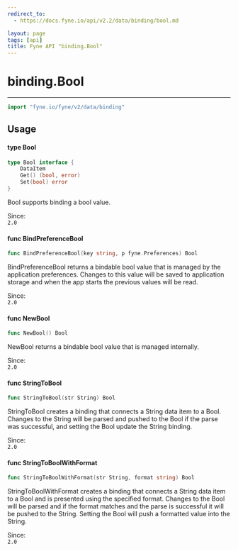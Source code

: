 ```yaml
---
redirect_to:
  - https://docs.fyne.io/api/v2.2/data/binding/bool.md

layout: page
tags: [api]
title: Fyne API "binding.Bool"
---
```



# binding.Bool
---
```go
import "fyne.io/fyne/v2/data/binding"
```

## Usage

#### type Bool

```go
type Bool interface {
	DataItem
	Get() (bool, error)
	Set(bool) error
}
```

Bool supports binding a bool value.


<div class="since">Since: <code>
2.0</code></div>

#### func  BindPreferenceBool

```go
func BindPreferenceBool(key string, p fyne.Preferences) Bool
```
BindPreferenceBool returns a bindable bool value that is managed by the application preferences. Changes to this value will be saved to application storage and when the app starts the previous values will be read.


<div class="since">Since: <code>
2.0</code></div>

#### func  NewBool

```go
func NewBool() Bool
```
NewBool returns a bindable bool value that is managed internally.


<div class="since">Since: <code>
2.0</code></div>

#### func  StringToBool

```go
func StringToBool(str String) Bool
```
StringToBool creates a binding that connects a String data item to a Bool. Changes to the String will be parsed and pushed to the Bool if the parse was successful, and setting the Bool update the String binding.


<div class="since">Since: <code>
2.0</code></div>

#### func  StringToBoolWithFormat

```go
func StringToBoolWithFormat(str String, format string) Bool
```
StringToBoolWithFormat creates a binding that connects a String data item to a Bool and is presented using the specified format. Changes to the Bool will be parsed and if the format matches and the parse is successful it will be pushed to the String. Setting the Bool will push a formatted value into the String.


<div class="since">Since: <code>
2.0</code></div>
